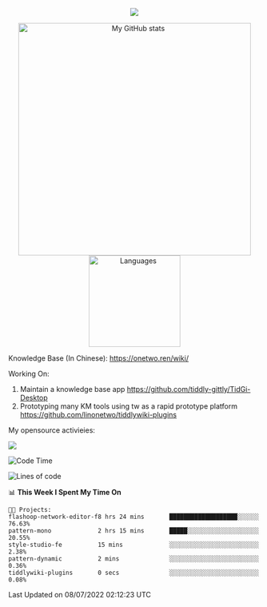 <a href="https://github.com/linonetwo">
    <p align="center">
        <img src="https://github-profile-trophy.vercel.app/?username=linonetwo&column=7&theme=onedark"/>
    </p>
</a>
<a align="center" href="https://github.com/linonetwo">
  <p align="center">
    <img src="https://github-readme-stats.vercel.app/api?username=linonetwo&show_icons=true&count_private=true" alt="My GitHub stats" width="465"/>
    <img src="https://github-readme-stats.vercel.app/api/top-langs/?username=linonetwo&layout=compact&langs_count=10" alt="Languages" height="183">
  </p>
</a>

Knowledge Base (In Chinese): https://onetwo.ren/wiki/

Working On: 

1. Maintain a knowledge base app https://github.com/tiddly-gittly/TidGi-Desktop
1. Prototyping many KM tools using tw as a rapid prototype platform https://github.com/linonetwo/tiddlywiki-plugins

My opensource activieies:

![](https://visitor-badge.glitch.me/badge?page_id=linonetwo.linonetwo)

<!--START_SECTION:waka-->
![Code Time](http://img.shields.io/badge/Code%20Time-0%20secs-blue)

![Lines of code](https://img.shields.io/badge/From%20Hello%20World%20I%27ve%20Written-2%20Million%20lines%20of%20code-blue)

📊 **This Week I Spent My Time On** 

```text
🐱‍💻 Projects: 
flashoop-network-editor-f8 hrs 24 mins       ███████████████████░░░░░░   76.63% 
pattern-mono             2 hrs 15 mins       █████░░░░░░░░░░░░░░░░░░░░   20.55% 
style-studio-fe          15 mins             ░░░░░░░░░░░░░░░░░░░░░░░░░   2.38% 
pattern-dynamic          2 mins              ░░░░░░░░░░░░░░░░░░░░░░░░░   0.36% 
tiddlywiki-plugins       0 secs              ░░░░░░░░░░░░░░░░░░░░░░░░░   0.08%

```


 Last Updated on 08/07/2022 02:12:23 UTC
<!--END_SECTION:waka-->
